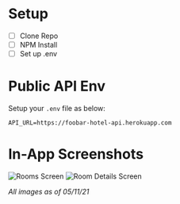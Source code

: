 # Setup

-   [ ] Clone Repo
-   [ ] NPM Install
-   [ ] Set up .env

# Public API Env

Setup your `.env` file as below:

    API_URL=https://foobar-hotel-api.herokuapp.com

# In-App Screenshots

![Rooms Screen](https://user-images.githubusercontent.com/23238488/117913202-89a56300-b313-11eb-9b4d-24d7b5be042c.png)
![Room Details Screen](https://user-images.githubusercontent.com/23238488/117913219-9629bb80-b313-11eb-9152-e11db44e68ee.png)

_All images as of 05/11/21_
